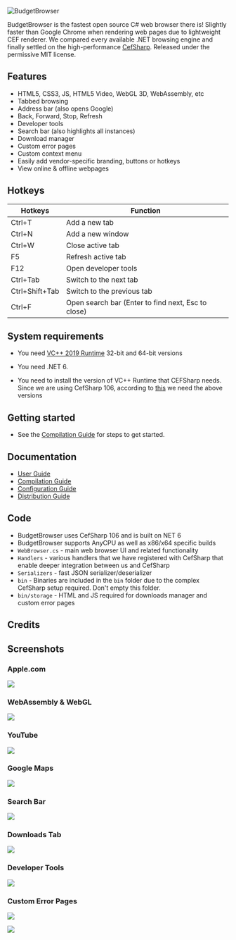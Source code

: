 ﻿![BudgetBrowser](https://github.com/KarmaScripter/BudgetBrowser/Resources/Images/logo3.png)

BudgetBrowser is the fastest open source C# web browser there is! Slightly faster than Google Chrome when rendering web pages due to lightweight CEF renderer. We compared every available .NET browsing engine and finally settled on the high-performance [CefSharp](https://github.com/cefsharp/CefSharp/). Released under the permissive MIT license.

## Features

- HTML5, CSS3, JS, HTML5 Video, WebGL 3D, WebAssembly, etc
- Tabbed browsing
- Address bar (also opens Google)
- Back, Forward, Stop, Refresh
- Developer tools
- Search bar (also highlights all instances)
- Download manager
- Custom error pages
- Custom context menu
- Easily add vendor-specific branding, buttons or hotkeys
- View online & offline webpages

## Hotkeys

Hotkeys | Function
------------ | -------------
Ctrl+T		| Add a new tab
Ctrl+N		| Add a new window
Ctrl+W		| Close active tab
F5			| Refresh active tab
F12			| Open developer tools
Ctrl+Tab	| Switch to the next tab
Ctrl+Shift+Tab	| Switch to the previous tab
Ctrl+F		| Open search bar (Enter to find next, Esc to close)


## System requirements

- You need [VC++ 2019 Runtime](https://aka.ms/vs/17/release/vc_redist.x64.exe) 32-bit and 64-bit versions

- You need .NET 6.

- You need to install the version of VC++ Runtime that CEFSharp needs. Since we are using CefSharp 106, according to [this](https://github.com/cefsharp/CefSharp/#release-branches) we need the above versions


## Getting started

- See the [Compilation Guide](docs/Compilation.md) for steps to get started.


## Documentation

- [User Guide](docs/Users.md)
- [Compilation Guide](docs/Compilation.md)
- [Configuration Guide](docs/Configuration.md)
- [Distribution Guide](docs/Distribution.md)


## Code

- BudgetBrowser uses CefSharp 106 and is built on NET 6
- BudgetBrowser supports AnyCPU as well as x86/x64 specific builds
- `WebBrowser.cs` - main web browser UI and related functionality
- `Handlers` - various handlers that we have registered with CefSharp that enable deeper integration between us and CefSharp
- `Serializers` - fast JSON serializer/deserializer
- `bin` - Binaries are included in the `bin` folder due to the complex CefSharp setup required. Don't empty this folder.
- `bin/storage` - HTML and JS required for downloads manager and custom error pages

## Credits

## Screenshots

### Apple.com

![](https://github.comhttps://github.com/KarmaScripter/BudgetBrowser/Resources/Images/1.png)

### WebAssembly & WebGL

![](https://github.com/KarmaScripter/BudgetBrowser/Resources/Images/5.png)

### YouTube

![](https://github.com/KarmaScripter/BudgetBrowser/Resources/Images/6.png)

### Google Maps

![](https://github.com/KarmaScripter/BudgetBrowser/Resources/Images/2.png)

### Search Bar

![](https://github.com/KarmaScripter/BudgetBrowser/Resources/Images/search.png)

### Downloads Tab

![](https://github.com/KarmaScripter/BudgetBrowser/Resources/Images/3.png)

### Developer Tools

![](https://github.com/KarmaScripter/BudgetBrowser/Resources/Images/4.png)

### Custom Error Pages

![](https://github.com/KarmaScripter/BudgetBrowser/Resources/Images/error1.png)

![](https://github.com/KarmaScripter/BudgetBrowser/Resources/Images/error2.png)

